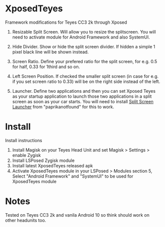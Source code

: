 # XposedTeyes
Framework modifications for Teyes CC3 2k through Xposed

1. Resizable Split Screen.
Will allow you to resize the splitscreen. You will need to activate module for Android Framework and also SystemUI.

2. Hide Divider.
Show or hide the split screen divider. If hidden a simple 1 pixel black line will be shown instead.

3. Screen Ratio.
Define your prefered ratio for the split screen, for e.g. 0.5 for half, 0.33 for 1third and so on.

4. Left Screen Position.
If checked the smaller split screen (in case for e.g. if you set screen ratio to 0.33) will be on the right side instead of the left.

5. Launcher.
Define two applications and then you can set Xposed Teyes as your startup application to launch those two applications in a split screen as soon as your car starts. You will need to install [Split Screen Launcher](https://github.com/paprikanotfound/split-screen-launcher) from \"paprikanotfound\" for this to work.

# Install
Install instructions

1. Install Magisk on your Teyes Head Unit and set Magisk > Settings > enable Zygisk
2. Install LSPosed Zygisk module
3. Install latest XposedTeyes released apk
4. Activate XposedTeyes module in your LSPosed > Modules section
5, Select "Android Framework" and "SystemUI" to be used for XposedTeyes module

# Notes
Tested on Teyes CC3 2k and vanila Android 10 so think should work on other headunits too.

